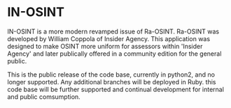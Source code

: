 # IN-OSINT
IN-OSINT is a more modern revamped issue of Ra-OSINT. Ra-OSINT was developed by William Coppola of Insider Agency. This application was designed to make OSINT more uniform for assessors within 'Insider Agency' and later publically offered in a community edition for the general public. 

This is the public release of the code base, currently in python2, and no longer supported. Any additional branches will be deployed in Ruby. this code base will be further supported and continual development for internal and public comsumption.
